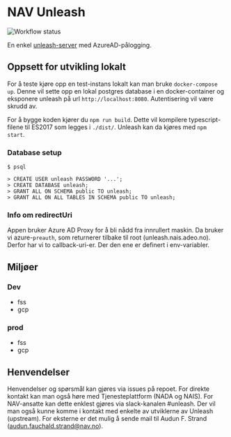 # NAV Unleash
![Workflow status](https://github.com/navikt/unleash/workflows/build/badge.svg)

En enkel [unleash-server](https://github.com/Unleash/unleash) med AzureAD-pålogging. 

## Oppsett for utvikling lokalt

For å teste kjøre opp en test-instans lokalt kan man bruke `docker-compose up`.
Denne vil sette opp en lokal postgres database i en docker-container og
eksponere unleash på url `http://localhost:8080`. Autentisering vil være
skrudd av.

For å bygge koden kjører du `npm run build`. Dette vil kompilere typescript-filene til ES2017
som legges i `./dist/`. Unleash kan da kjøres med `npm start`.

### Database setup
```
$ psql

> CREATE USER unleash PASSWORD '...';
> CREATE DATABASE unleash;
> GRANT ALL ON SCHEMA public TO unleash;
> GRANT ALL ON ALL TABLES IN SCHEMA public TO unleash;
```

### Info om redirectUri

Appen bruker Azure AD Proxy for å bli nådd fra innrullert maskin. Da bruker vi azure-`preauth`, som returnerer tilbake
til root (unleash.nais.adeo.no). Derfor har vi to callback-uri-er. Der den ene er definert i env-variabler.

## Miljøer

### Dev
* fss
* gcp

### prod
* fss
* gcp

## Henvendelser

Henvendelser og spørsmål kan gjøres via issues på repoet. For direkte kontakt kan man også høre med Tjenesteplattform (NADA og NAIS). For NAV-ansatte kan dette enklest gjøres via slack-kanalen #unleash. Der vil man også kunne komme i kontakt med enkelte av utviklerne av Unleash (upstream).
For eksterne er det mulig å sende mail til Audun F. Strand (audun.fauchald.strand@nav.no).
